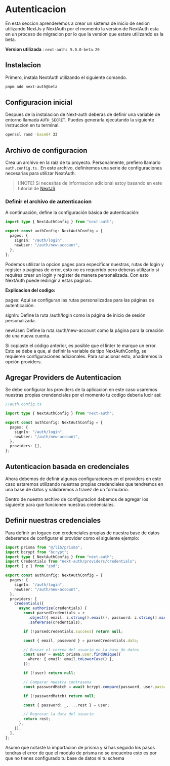 # Autenticacion

En esta seccion aprenderemos a
crear un sistema de inicio de
sesion utilizando NextJs y NextAuth
por el momento la version de NextAuth esta
en un proceso de migracion por lo que la version
que estare utilizando es la beta.

**Version utilizada** : `next-auth: 5.0.0-beta.20`

## Instalacion

Primero, instala NextAuth utilizando el siguiente comando.

```bash
pnpm add next-auth@beta
```

## Configuracion inicial

Despues de la instalacion de Next-auth
deberas de definir una variable de entorno
llamada `AUTH_SECRET`. Puedes generarla
ejecutando la siguiente instruccion en tu terminal.

```bash
openssl rand -base64 33
```

## Archivo de configuracion

Crea un archivo en la raíz de tu proyecto.
Personalmente, prefiero llamarlo `auth.config.ts.`
En este archivo, definiremos una serie de
configuraciones necesarias para utilizar NextAuth.

> [!NOTE] Si necesitas de informacion adicional estoy basando
> en este tutorial de [NextJS](https://nextjs.org/learn/dashboard-app/adding-authentication)

### Definir el archivo de autenticacion

A continuación, define la configuración básica de autenticación:

```auth.config.ts
import type { NextAuthConfig } from "next-auth";

export const authConfig: NextAuthConfig = {
  pages: {
    signIn: "/auth/login",
    newUser: "/auth/new-account",
  },
};
```

Podemos utilizar la opcion pages para especificar nuestras,
rutas de login y register o paginas de error, esto no
es requerido pero deberas utilizarlo si requires crear un login y
register de manera personalizada.
Con esto NextAuth puede redirigir a estas paginas.

**Explicacion del codigo:**

pages: Aquí se configuran las rutas personalizadas para
las páginas de autenticación.

signIn: Define la ruta /auth/login como la página
de inicio de sesión personalizada.

newUser: Define la ruta /auth/new-account como
la página para la creación de una nueva cuenta.

Si copiaste el código anterior, es posible que el
linter te marque un error. Esto se debe a que,
al definir la variable de tipo NextAuthConfig,
se requieren configuraciones adicionales.
Para solucionar esto, añadiremos la opción providers.

## Agregar Providers de Autenticacion

Se debe configurar los providers de la aplicacion
en este caso usaremos nuestras propias crendenciales
por el momento tu codigo deberia lucir así:

```ts
//auth.config.ts

import type { NextAuthConfig } from "next-auth";

export const authConfig: NextAuthConfig = {
  pages: {
    signIn: "/auth/login",
    newUser: "/auth/new-account",
  },
  providers: [],
};
```

## Autenticacion basada en credenciales

Ahora debemos de definir algunas configuraciones
en el providers en este caso estaremos utilizando
nuestras propias credenciales que tendremos en una
base de datos y validaremos a travez de un formulario.

Dentro de nuestro archivo de configuracion
debemos de agregar los siguiente para que
funcionen nuestras credenciales.

## Definir nuestras credenciales

Para definir un logueo con credenciales propias de nuestra
base de datos deberemos de configurar el provider como el siguiente ejemplo:

```ts
import prisma from "@/lib/prisma";
import bcrypt from "bcrypt";
import type { NextAuthConfig } from "next-auth";
import Credentials from "next-auth/providers/credentials";
import { z } from "zod";

export const authConfig: NextAuthConfig = {
  pages: {
    signIn: "/auth/login",
    newUser: "/auth/new-account",
  },
  providers: [
    Credentials({
      async authorize(credentials) {
        const parsedCredentials = z
          .object({ email: z.string().email(), password: z.string().min(7) })
          .safeParse(credentials);

        if (!parsedCredentials.success) return null;

        const { email, password } = parsedCredentials.data;

        // Buscar el correo del usuario en la base de datos
        const user = await prisma.user.findUnique({
          where: { email: email.toLowerCase() },
        });

        if (!user) return null;

        // Comparar nuestra contrasena
        const passwordMatch = await bcrypt.compare(password, user.password);

        if (!passwordMatch) return null;

        const { password: _, ...rest } = user;

        // Regresar la data del usuario
        return rest;
      },
    }),
  ],
};
```

Asumo que notaste la importacion de prisma
y si has seguido los pasos tendras el error
de que el modulo de prisma no se encuentra
esto es por que no tienes configurado
tu base de datos ni tu schema
